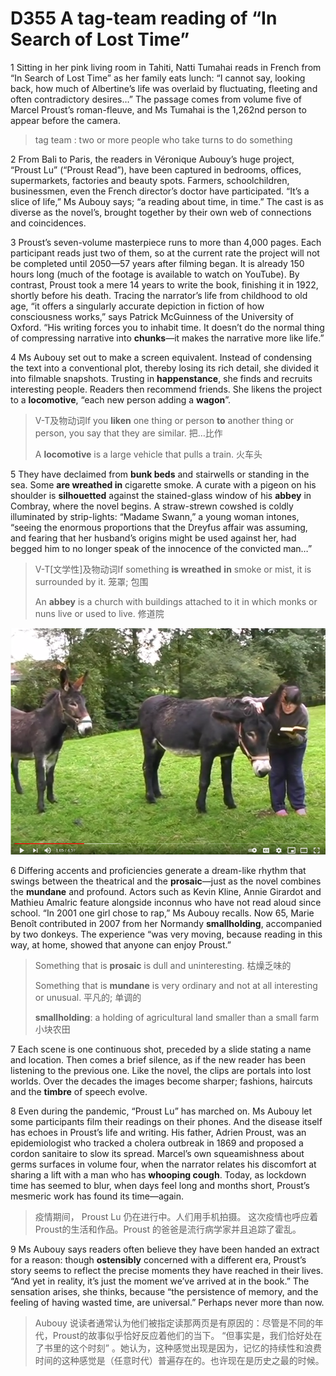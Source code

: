 # D355 A tag-team reading of “In Search of Lost Time”
1 Sitting in her pink living room in Tahiti, Natti Tumahai reads in French from “In Search of Lost Time” as her family eats lunch: “I cannot say, looking back, how much of Albertine’s life was overlaid by fluctuating, fleeting and often contradictory desires…” The passage comes from volume five of Marcel Proust’s roman-fleuve, and Ms Tumahai is the 1,262nd person to appear before the camera.

> tag team : two or more people who take turns to do something
>

2 From Bali to Paris, the readers in Véronique Aubouy’s huge project, “Proust Lu” (“Proust Read”), have been captured in bedrooms, offices, supermarkets, factories and beauty spots. Farmers, schoolchildren, businessmen, even the French director’s doctor have participated. “It’s a slice of life,” Ms Aubouy says; “a reading about time, in time.” The cast is as diverse as the novel’s, brought together by their own web of connections and coincidences.

3 Proust’s seven-volume masterpiece runs to more than 4,000 pages. Each participant reads just two of them, so at the current rate the project will not be completed until 2050—57 years after filming began. It is already 150 hours long (much of the footage is available to watch on YouTube). By contrast, Proust took a mere 14 years to write the book, finishing it in 1922, shortly before his death. Tracing the narrator’s life from childhood to old age, “it offers a singularly accurate depiction in fiction of how consciousness works,” says Patrick McGuinness of the University of Oxford. “His writing forces you to inhabit time. It doesn’t do the normal thing of compressing narrative into **chunks**—it makes the narrative more like life.”

4 Ms Aubouy set out to make a screen equivalent. Instead of condensing the text into a conventional plot, thereby losing its rich detail, she divided it into filmable snapshots. Trusting in **happenstance**, she finds and recruits interesting people. Readers then recommend friends. She likens the project to a **locomotive**, “each new person adding a **wagon**”.

> V-T及物动词If you **liken** one thing or person **to** another thing or person, you say that they are similar. 把…比作
>
> A **locomotive** is a large vehicle that pulls a train. 火车头
>

5 They have declaimed from **bunk beds** and stairwells or standing in the sea. Some **are wreathed in** cigarette smoke. A curate with a pigeon on his shoulder is **silhouetted** against the stained-glass window of his **abbey** in Combray, where the novel begins. A straw-strewn cowshed is coldly illuminated by strip-lights: “Madame Swann,” a young woman intones, “seeing the enormous proportions that the Dreyfus affair was assuming, and fearing that her husband’s origins might be used against her, had begged him to no longer speak of the innocence of the convicted man…”

> V-T[文学性]及物动词If something **is wreathed** **in** smoke or mist, it is surrounded by it. 笼罩; 包围
>
> An **abbey** is a church with buildings attached to it in which monks or nuns live or used to live. 修道院
>

![](./img/boxcnrHPG9J9g0JMPqOMdGBZE9d.png)

6 Differing accents and proficiencies generate a dream-like rhythm that swings between the theatrical and the **prosaic**—just as the novel combines the **mundane** and profound. Actors such as Kevin Kline, Annie Girardot and Mathieu Amalric feature alongside inconnus who have not read aloud since school. “In 2001 one girl chose to rap,” Ms Aubouy recalls. Now 65, Marie Benoît contributed in 2007 from her Normandy **smallholding**, accompanied by two donkeys. The experience “was very moving, because reading in this way, at home, showed that anyone can enjoy Proust.”

> Something that is **prosaic** is dull and uninteresting. 枯燥乏味的
>
> Something that is **mundane** is very ordinary and not at all interesting or unusual. 平凡的; 单调的
>
> **smallholding**: a holding of agricultural land smaller than a small farm 小块农田
>

7 Each scene is one continuous shot, preceded by a slide stating a name and location. Then comes a brief silence, as if the new reader has been listening to the previous one. Like the novel, the clips are portals into lost worlds. Over the decades the images become sharper; fashions, haircuts and the **timbre** of speech evolve.

8 Even during the pandemic, “Proust Lu” has marched on. Ms Aubouy let some participants film their readings on their phones. And the disease itself has echoes in Proust’s life and writing. His father, Adrien Proust, was an epidemiologist who tracked a cholera outbreak in 1869 and proposed a cordon sanitaire to slow its spread. Marcel’s own squeamishness about germs surfaces in volume four, when the narrator relates his discomfort at sharing a lift with a man who has **whooping cough**. Today, as lockdown time has seemed to blur, when days feel long and months short, Proust’s mesmeric work has found its time—again.

> 疫情期间， Proust Lu 仍在进行中。人们用手机拍摄。 这次疫情也呼应着Proust的生活和作品。Proust 的爸爸是流行病学家并且追踪了霍乱。
>

9 Ms Aubouy says readers often believe they have been handed an extract for a reason: though **ostensibly** concerned with a different era, Proust’s story seems to reflect the precise moments they have reached in their lives. “And yet in reality, it’s just the moment we’ve arrived at in the book.” The sensation arises, she thinks, because “the persistence of memory, and the feeling of having wasted time, are universal.” Perhaps never more than now.

> Aubouy 说读者通常认为他们被指定读那两页是有原因的：尽管是不同的年代，Proust的故事似乎恰好反应着他们的当下。 “但事实是，我们恰好处在了书里的这个时刻” 。她认为，这种感觉出现是因为，记忆的持续性和浪费时间的这种感觉是（任意时代）普遍存在的。也许现在是历史之最的时候。
>

